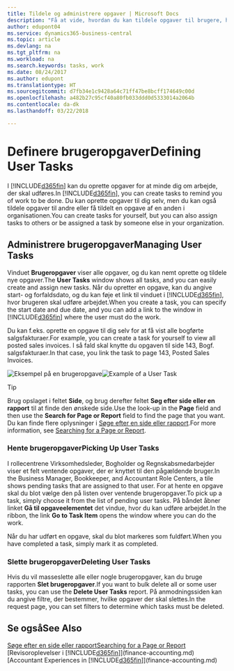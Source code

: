 ```yaml
---
title: Tildele og administrere opgaver | Microsoft Docs
description: "Få at vide, hvordan du kan tildele opgaver til brugere, herunder din bogholder, i Business Central"
author: edupont04
ms.service: dynamics365-business-central
ms.topic: article
ms.devlang: na
ms.tgt_pltfrm: na
ms.workload: na
ms.search.keywords: tasks, work
ms.date: 08/24/2017
ms.author: edupont
ms.translationtype: HT
ms.sourcegitcommit: d7fb34e1c9428a64c71ff47be8bcff174649c00d
ms.openlocfilehash: a482b27c95cf40a80fb033ddd0d5333014a2064b
ms.contentlocale: da-dk
ms.lasthandoff: 03/22/2018

---
```

# <a name="defining-user-tasks"></a><span data-ttu-id="1f201-103">Definere brugeropgaver</span><span class="sxs-lookup"><span data-stu-id="1f201-103">Defining User Tasks</span></span>
<span data-ttu-id="1f201-104">I [!INCLUDE[d365fin](includes/d365fin_md.md)] kan du oprette opgaver for at minde dig om arbejde, der skal udføres.</span><span class="sxs-lookup"><span data-stu-id="1f201-104">In [!INCLUDE[d365fin](includes/d365fin_md.md)], you can create tasks to remind you of work to be done.</span></span> <span data-ttu-id="1f201-105">Du kan oprette opgaver til dig selv, men du kan også tildele opgaver til andre eller få tildelt en opgave af en anden i organisationen.</span><span class="sxs-lookup"><span data-stu-id="1f201-105">You can create tasks for yourself, but you can also assign tasks to others or be assigned a task by someone else in your organization.</span></span>  

## <a name="managing-user-tasks"></a><span data-ttu-id="1f201-106">Administrere brugeropgaver</span><span class="sxs-lookup"><span data-stu-id="1f201-106">Managing User Tasks</span></span>
<span data-ttu-id="1f201-107">Vinduet **Brugeropgaver** viser alle opgaver, og du kan nemt oprette og tildele nye opgaver.</span><span class="sxs-lookup"><span data-stu-id="1f201-107">The **User Tasks** window shows all tasks, and you can easily create and assign new tasks.</span></span> <span data-ttu-id="1f201-108">Når du opretter en opgave, kan du angive start- og forfaldsdato, og du kan føje et link til vinduet i [!INCLUDE[d365fin](includes/d365fin_md.md)], hvor brugeren skal udføre arbejdet.</span><span class="sxs-lookup"><span data-stu-id="1f201-108">When you create a task, you can specify the start date and due date, and you can add a link to the window in [!INCLUDE[d365fin](includes/d365fin_md.md)] where the user must do the work.</span></span>  

<span data-ttu-id="1f201-109">Du kan f.eks. oprette en opgave til dig selv for at få vist alle bogførte salgsfakturaer.</span><span class="sxs-lookup"><span data-stu-id="1f201-109">For example, you can create a task for yourself to view all posted sales invoices.</span></span> <span data-ttu-id="1f201-110">I så fald skal knytte du opgaven til side 143, Bogf. salgsfakturaer.</span><span class="sxs-lookup"><span data-stu-id="1f201-110">In that case, you link the task to page 143, Posted Sales Invoices.</span></span>  

<span data-ttu-id="1f201-111">![Eksempel på en brugeropgave](media/across-user-tasks/sample-user-task.png "Eksempel på en brugeropgave")</span><span class="sxs-lookup"><span data-stu-id="1f201-111">![Example of a User Task](media/across-user-tasks/sample-user-task.png "Example of a user task")</span></span>

> [!TIP]  
>  <span data-ttu-id="1f201-112">Brug opslaget i feltet **Side**, og brug derefter feltet **Søg efter side eller en rapport** til at finde den ønskede side.</span><span class="sxs-lookup"><span data-stu-id="1f201-112">Use the look-up in the **Page** field and then use the **Search for Page or Report** field to find the page that you want.</span></span> <span data-ttu-id="1f201-113">Du kan finde flere oplysninger i [Søge efter en side eller rapport](ui-search.md).</span><span class="sxs-lookup"><span data-stu-id="1f201-113">For more information, see [Searching for a Page or Report](ui-search.md).</span></span>  

### <a name="picking-up-user-tasks"></a><span data-ttu-id="1f201-114">Hente brugeropgaver</span><span class="sxs-lookup"><span data-stu-id="1f201-114">Picking Up User Tasks</span></span>
<span data-ttu-id="1f201-115">I rollecentrene Virksomhedsleder, Bogholder og Regnskabsmedarbejder viser et felt ventende opgaver, der er knyttet til den pågældende bruger.</span><span class="sxs-lookup"><span data-stu-id="1f201-115">In the Business Manager, Bookkeeper, and Accountant Role Centers, a tile shows pending tasks that are assigned to that user.</span></span> <span data-ttu-id="1f201-116">For at hente en opgave skal du blot vælge den på listen over ventende brugeropgaver.</span><span class="sxs-lookup"><span data-stu-id="1f201-116">To pick up a task, simply choose it from the list of pending user tasks.</span></span> <span data-ttu-id="1f201-117">På båndet åbner linket **Gå til opgaveelementet** det vindue, hvor du kan udføre arbejdet.</span><span class="sxs-lookup"><span data-stu-id="1f201-117">In the ribbon, the link **Go to Task Item** opens the window where you can do the work.</span></span>  

<span data-ttu-id="1f201-118">Når du har udført en opgave, skal du blot markeres som fuldført.</span><span class="sxs-lookup"><span data-stu-id="1f201-118">When you have completed a task, simply mark it as completed.</span></span>  

### <a name="deleting-user-tasks"></a><span data-ttu-id="1f201-119">Slette brugeropgaver</span><span class="sxs-lookup"><span data-stu-id="1f201-119">Deleting User Tasks</span></span>
<span data-ttu-id="1f201-120">Hvis du vil masseslette alle eller nogle brugeropgaver, kan du bruge rapporten **Slet brugeropgaver**.</span><span class="sxs-lookup"><span data-stu-id="1f201-120">If you want to bulk delete all or some user tasks, you can use the **Delete User Tasks** report.</span></span> <span data-ttu-id="1f201-121">På anmodningssiden kan du angive filtre, der bestemmer, hvilke opgaver der skal slettes.</span><span class="sxs-lookup"><span data-stu-id="1f201-121">In the request page, you can set filters to determine which tasks must be deleted.</span></span>  

## <a name="see-also"></a><span data-ttu-id="1f201-122">Se også</span><span class="sxs-lookup"><span data-stu-id="1f201-122">See Also</span></span>
[<span data-ttu-id="1f201-123">Søge efter en side eller rapport</span><span class="sxs-lookup"><span data-stu-id="1f201-123">Searching for a Page or Report</span></span>](ui-search.md)  
<span data-ttu-id="1f201-124">[Revisoroplevelser i [!INCLUDE[d365fin](includes/d365fin_md.md)]](finance-accounting.md)</span><span class="sxs-lookup"><span data-stu-id="1f201-124">[Accountant Experiences in [!INCLUDE[d365fin](includes/d365fin_md.md)]](finance-accounting.md)</span></span>  

